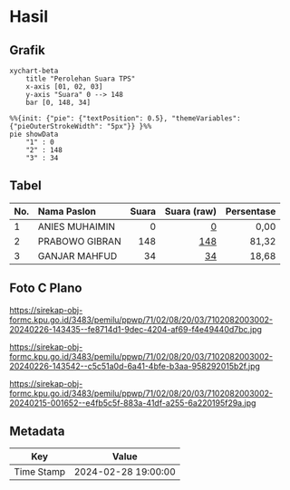 # Hasil

## Grafik

```mermaid
xychart-beta
    title "Perolehan Suara TPS"
    x-axis [01, 02, 03]
    y-axis "Suara" 0 --> 148
    bar [0, 148, 34]
```

```mermaid
%%{init: {"pie": {"textPosition": 0.5}, "themeVariables": {"pieOuterStrokeWidth": "5px"}} }%%
pie showData
    "1" : 0
    "2" : 148
    "3" : 34
```

## Tabel

| No. | Nama Paslon    | Suara | Suara (raw) | Persentase |
|:--- |:-------------- | -----:| -----------:| ----------:|
| 1   | ANIES MUHAIMIN | 0     | [0][p-1]    | 0,00       |
| 2   | PRABOWO GIBRAN | 148   | [148][p-2]  | 81,32      |
| 3   | GANJAR MAHFUD  | 34    | [34][p-3]   | 18,68      |


[p-1]: https://github.com/gigit-pemilu/pemilu-2024-71-sulawesi-utara/blob/main/pilpres/hitung-suara/sub/71-sulawesi-utara/sub/02-minahasa/sub/08-remboken/sub/2003-pulutan/sub/002-tps/sub/paslon-1.txt
[p-2]: https://github.com/gigit-pemilu/pemilu-2024-71-sulawesi-utara/blob/main/pilpres/hitung-suara/sub/71-sulawesi-utara/sub/02-minahasa/sub/08-remboken/sub/2003-pulutan/sub/002-tps/sub/paslon-2.txt
[p-3]: https://github.com/gigit-pemilu/pemilu-2024-71-sulawesi-utara/blob/main/pilpres/hitung-suara/sub/71-sulawesi-utara/sub/02-minahasa/sub/08-remboken/sub/2003-pulutan/sub/002-tps/sub/paslon-3.txt

## Foto C Plano

https://sirekap-obj-formc.kpu.go.id/3483/pemilu/ppwp/71/02/08/20/03/7102082003002-20240226-143435--fe8714d1-9dec-4204-af69-f4e49440d7bc.jpg

https://sirekap-obj-formc.kpu.go.id/3483/pemilu/ppwp/71/02/08/20/03/7102082003002-20240226-143542--c5c51a0d-6a41-4bfe-b3aa-958292015b2f.jpg

https://sirekap-obj-formc.kpu.go.id/3483/pemilu/ppwp/71/02/08/20/03/7102082003002-20240215-001652--e4fb5c5f-883a-41df-a255-6a220195f29a.jpg


## Metadata

| Key        | Value               |
| ---------- | ------------------- |
| Time Stamp | 2024-02-28 19:00:00 |



